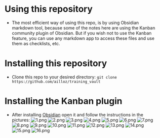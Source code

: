 # Using this repository
- The most efficient way of using this repo, is by using Obsidian markdown tool, because some of the notes here are using the Kanban community plugin of Obsidian. But if you wish not to use the Kanban feature, you can use any markdown app to access these files and use them as checklists, etc.
# Installing this repository
- Clone this repo to your desired directory:
	``` git clone https://github.com/ailloz/training_vault ```
# Installing the Kanban plugin
- After installing [Obsidian](https://obsidian.md/) open it and follow the instructions in the pictures:
![1.png](https://github.com/ailloz/training/tree/master/readme%20pictures/1.png)
![2.png](https://github.com/ailloz/training/tree/master/readme%20pictures/2.png)
![3.png](https://github.com/ailloz/training/tree/master/readme%20pictures/3.png)
![4.png](https://github.com/ailloz/training/tree/master/readme%20pictures/4.png)
![5.png](https://github.com/ailloz/training/tree/master/readme%20pictures/5.png)
![6.png](https://github.com/ailloz/training/tree/master/readme%20pictures/6.png)
![7.png](https://github.com/ailloz/training/tree/master/readme%20pictures/7.png)
![8.png](https://github.com/ailloz/training/tree/master/readme%20pictures/8.png)
![9.png](https://github.com/ailloz/training/tree/master/readme%20pictures/9.png)
![10.png](https://github.com/ailloz/training/tree/master/readme%20pictures/10.png)
![11.png](https://github.com/ailloz/training/tree/master/readme%20pictures/11.png)
![12.png](https://github.com/ailloz/training/tree/master/readme%20pictures/12.png)
![13.png](https://github.com/ailloz/training/tree/master/readme%20pictures/13.png)
![14.png](https://github.com/ailloz/training/tree/master/readme%20pictures/14.png)
![15.png](https://github.com/ailloz/training/tree/master/readme%20pictures/15.png)
![16.png](https://github.com/ailloz/training/tree/master/readme%20pictures/16.png)
